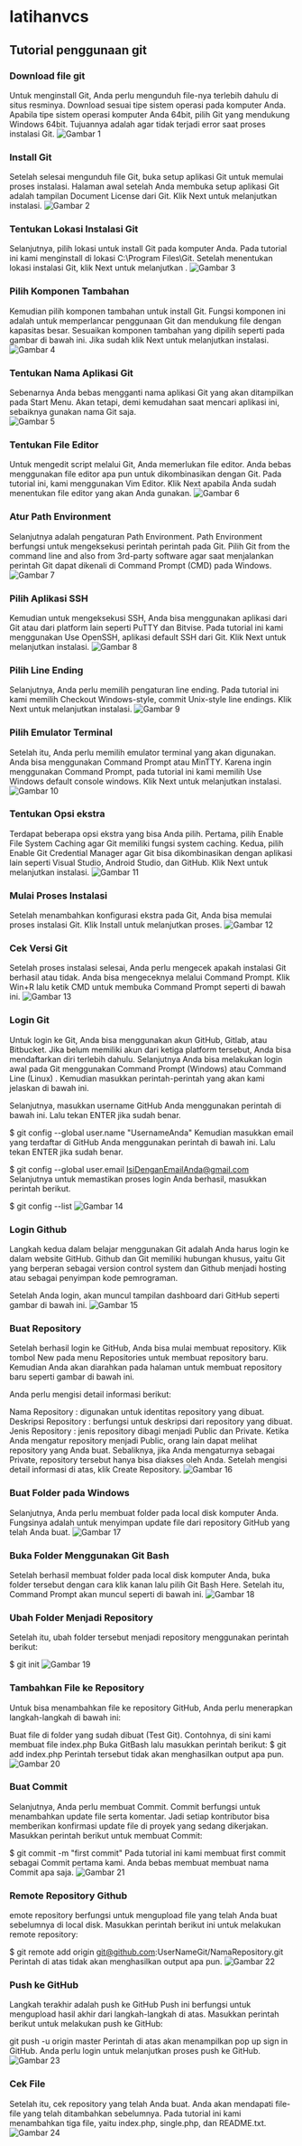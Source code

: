# latihanvcs
## Tutorial penggunaan git

 ### Download file git
 Untuk menginstall Git, Anda perlu mengunduh file-nya terlebih dahulu di situs resminya. Download sesuai tipe sistem operasi pada komputer Anda. Apabila tipe sistem operasi komputer Anda 64bit,  pilih Git yang mendukung Windows 64bit. Tujuannya adalah agar tidak terjadi error saat proses instalasi Git.
 ![Gambar 1](screenshot/ss1.png)
 ### Install Git
 Setelah selesai mengunduh file Git, buka setup aplikasi Git untuk memulai proses instalasi. Halaman awal setelah Anda membuka setup aplikasi Git adalah tampilan Document License dari Git. Klik Next untuk melanjutkan instalasi.
 ![Gambar 2](screenshot/ss2.png)
 ### Tentukan Lokasi Instalasi Git
 Selanjutnya, pilih lokasi untuk install Git pada komputer Anda. Pada tutorial ini kami menginstall di lokasi C:\Program Files\Git. Setelah menentukan lokasi instalasi Git, klik Next untuk melanjutkan .
 ![Gambar 3](screenshot/ss3.png)
 ### Pilih Komponen Tambahan
 Kemudian pilih komponen tambahan untuk install Git. Fungsi komponen ini adalah untuk memperlancar penggunaan Git dan mendukung file dengan kapasitas besar. Sesuaikan komponen tambahan yang dipilih seperti pada gambar di bawah ini. Jika sudah klik Next untuk melanjutkan instalasi.
 ![Gambar 4](screenshot/ss4.png)
 ### Tentukan Nama Aplikasi Git
 Sebenarnya Anda bebas mengganti nama aplikasi Git yang akan ditampilkan pada Start Menu. Akan tetapi, demi kemudahan saat mencari aplikasi ini, sebaiknya gunakan nama Git saja.  
 ![Gambar 5](screenshot/ss5.png)
 ### Tentukan File Editor
 Untuk mengedit script melalui Git, Anda memerlukan file editor. Anda bebas menggunakan file editor apa pun untuk dikombinasikan dengan Git. Pada tutorial ini, kami menggunakan Vim Editor. Klik Next apabila Anda sudah menentukan file editor yang akan Anda gunakan.
 ![Gambar 6](screenshot/ss6.png)
 ### Atur Path Environment 
 Selanjutnya adalah pengaturan Path Environment. Path Environment berfungsi untuk mengeksekusi perintah perintah pada Git. Pilih Git from the command line and also from 3rd-party software agar saat menjalankan perintah Git dapat dikenali di Command Prompt (CMD) pada Windows.
 ![Gambar 7](screenshot/ss7.png)
 ### Pilih Aplikasi SSH
 Kemudian untuk mengeksekusi SSH, Anda bisa menggunakan aplikasi dari Git atau  dari platform lain seperti PuTTY dan Bitvise. Pada tutorial ini kami menggunakan Use OpenSSH, aplikasi default SSH dari Git. Klik Next untuk melanjutkan instalasi.
 ![Gambar 8](screenshot/ss8.png)
 ### Pilih Line Ending
 Selanjutnya, Anda perlu memilih pengaturan line ending. Pada tutorial ini kami memilih Checkout Windows-style, commit Unix-style line endings. Klik Next untuk melanjutkan instalasi.
 ![Gambar 9](screenshot/ss9.png)
 ### Pilih Emulator Terminal
 Setelah itu, Anda perlu memilih emulator terminal yang akan digunakan. Anda bisa menggunakan Command Prompt atau MinTTY. Karena ingin menggunakan Command Prompt, pada tutorial ini kami memilih Use Windows default console windows. Klik Next untuk melanjutkan instalasi.
 ![Gambar 10](screenshot/ss10.png)
 ### Tentukan Opsi ekstra
 Terdapat beberapa opsi ekstra yang bisa Anda pilih. Pertama, pilih Enable File System Caching agar Git memiliki fungsi system caching. Kedua, pilih Enable Git Credential Manager agar Git bisa dikombinasikan dengan aplikasi lain seperti Visual Studio, Android Studio, dan GitHub. Klik Next untuk melanjutkan instalasi.
 ![Gambar 11](screenshot/ss11.png)
 ### Mulai Proses Instalasi
 Setelah menambahkan konfigurasi ekstra pada Git, Anda bisa memulai proses instalasi Git. Klik Install untuk melanjutkan proses.
 ![Gambar 12](screenshot/ss12.png)
 ### Cek Versi Git
 Setelah proses instalasi selesai, Anda perlu mengecek apakah instalasi Git berhasil atau tidak. Anda bisa mengeceknya melalui Command Prompt. Klik Win+R lalu ketik CMD untuk membuka Command Prompt seperti di bawah ini.
 ![Gambar 13](screenshot/ss13.png)
 ### Login Git
 Untuk login ke Git, Anda bisa menggunakan akun GitHub, Gitlab, atau Bitbucket. Jika belum memiliki akun dari ketiga platform tersebut, Anda bisa mendaftarkan diri terlebih dahulu. Selanjutnya Anda bisa melakukan login awal pada Git  menggunakan Command Prompt  (Windows) atau Command Line (Linux) . Kemudian masukkan perintah-perintah yang akan kami jelaskan di bawah ini.

 Selanjutnya, masukkan username GitHub Anda menggunakan perintah di bawah ini. Lalu tekan ENTER jika sudah benar.

 $ git config --global user.name "UsernameAnda"
 Kemudian masukkan email yang terdaftar di GitHub Anda menggunakan perintah di bawah  ini. Lalu tekan ENTER jika sudah benar.

 $ git config --global user.email IsiDenganEmailAnda@gmail.com
 Selanjutnya untuk memastikan proses login Anda berhasil, masukkan perintah berikut.

 $ git config --list
 ![Gambar 14](screenshot/ss14.png)
 ### Login Github
 Langkah kedua dalam belajar menggunakan Git adalah Anda harus login ke dalam website GitHub. Github dan Git memiliki hubungan khusus, yaitu Git yang berperan sebagai version control system dan Github menjadi hosting atau sebagai penyimpan kode pemrograman.

 Setelah Anda login, akan muncul tampilan dashboard dari GitHub seperti  gambar di bawah ini.
 ![Gambar 15](screenshot/ss15.png)
 ### Buat Repository
 Setelah berhasil login ke GitHub, Anda bisa mulai membuat repository. Klik tombol New pada menu Repositories untuk membuat repository baru.
 Kemudian Anda akan diarahkan pada halaman untuk membuat repository baru seperti gambar di bawah ini.

 Anda perlu mengisi detail informasi berikut:

 Nama Repository : digunakan untuk identitas repository yang dibuat.
 Deskripsi Repository : berfungsi untuk deskripsi dari repository yang dibuat.
 Jenis Repository   : jenis repository  dibagi menjadi Public dan Private. Ketika Anda mengatur repository menjadi Public, orang lain dapat melihat repository yang Anda buat. Sebaliknya, jika Anda mengaturnya sebagai Private, repository tersebut hanya bisa diakses oleh Anda.
 Setelah mengisi detail informasi di atas, klik Create Repository.
 ![Gambar 16](screenshot/ss16.png)
 ### Buat Folder pada Windows
 Selanjutnya, Anda perlu membuat folder pada local disk komputer Anda. Fungsinya adalah untuk menyimpan update file dari repository GitHub yang telah Anda buat.
 ![Gambar 17](screenshot/ss17.png)
 ### Buka Folder Menggunakan Git Bash
 Setelah berhasil membuat folder pada local disk komputer Anda,  buka folder tersebut dengan cara klik kanan lalu pilih Git Bash Here. Setelah itu, Command Prompt akan muncul seperti di bawah ini. 
 ![Gambar 18](screenshot/ss18.png)
 ### Ubah Folder Menjadi Repository
 Setelah itu, ubah folder tersebut menjadi repository menggunakan perintah berikut:

 $ git init
 ![Gambar 19](screenshot/ss19.png)
 ### Tambahkan File ke Repository
 Untuk bisa menambahkan file ke repository GitHub, Anda perlu menerapkan langkah-langkah di bawah ini:

 Buat file di folder yang sudah dibuat (Test Git). Contohnya, di sini kami membuat file index.php
 Buka GitBash lalu masukkan perintah berikut:
 $ git add index.php
 Perintah tersebut tidak akan menghasilkan output apa pun.
 ![Gambar 20](screenshot/ss20.png)
 ### Buat Commit 
 Selanjutnya, Anda perlu membuat Commit. Commit berfungsi untuk menambahkan update file serta komentar. Jadi setiap kontributor bisa memberikan konfirmasi update file di proyek yang sedang dikerjakan. Masukkan perintah berikut untuk membuat Commit:

 $ git commit -m "first commit"
 Pada tutorial ini kami membuat first commit sebagai Commit pertama kami. Anda bebas membuat membuat nama Commit apa saja.
 ![Gambar 21](screenshot/ss21.png)
 ### Remote Repository Github
 emote repository berfungsi untuk mengupload file yang telah Anda buat sebelumnya di local disk. Masukkan perintah berikut ini untuk melakukan remote repository:

 $ git remote add origin git@github.com:UserNameGit/NamaRepository.git
 Perintah di atas tidak akan menghasilkan output apa pun.
 ![Gambar 22](screenshot/ss22.png)
 ### Push ke GitHub 
 Langkah terakhir adalah push ke GitHub Push ini berfungsi untuk mengupload hasil akhir dari langkah-langkah di atas. Masukkan perintah berikut untuk melakukan push ke GitHub:

 git push -u origin master
 Perintah di atas akan menampilkan pop up sign in GitHub. Anda perlu login untuk melanjutkan proses push ke GitHub. 
 ![Gambar 23](screenshot/ss23.png)
 ### Cek File 
 Setelah itu, cek repository yang telah Anda buat. Anda akan mendapati file-file yang telah ditambahkan sebelumnya. Pada tutorial ini kami menambahkan tiga file, yaitu index.php, single.php, dan README.txt. 
 ![Gambar 24](screenshot/ss24.png)
 